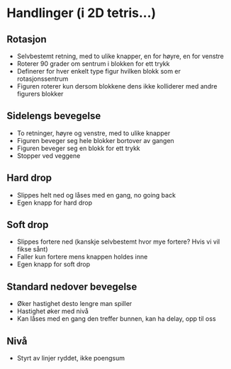 # **Handlinger** (i 2D tetris...)


## Rotasjon

- Selvbestemt retning, med to ulike knapper, en for høyre, en for venstre
- Roterer 90 grader om sentrum i blokken for ett trykk
- Definerer for hver enkelt type figur hvilken blokk som er rotasjonssentrum
- Figuren roterer kun dersom blokkene dens ikke kolliderer med andre figurers blokker


## Sidelengs bevegelse

- To retninger, høyre og venstre, med to ulike knapper
- Figuren beveger seg hele blokker bortover av gangen
- Figuren beveger seg en blokk for ett trykk
- Stopper ved veggene


## Hard drop

- Slippes helt ned og låses med en gang, no going back
- Egen knapp for hard drop


## Soft drop

- Slippes fortere ned (kanskje selvbestemt hvor mye fortere? Hvis vi vil fikse sånt)
- Faller kun fortere mens knappen holdes inne
- Egen knapp for soft drop


## Standard nedover bevegelse

- Øker hastighet desto lengre man spiller
- Hastighet øker med nivå
- Kan låses med en gang den treffer bunnen, kan ha delay, opp til oss


## Nivå

- Styrt av linjer ryddet, ikke poengsum